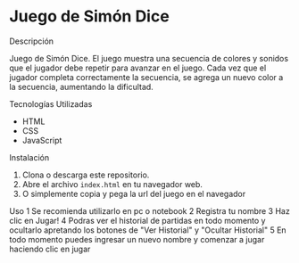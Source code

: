 # Juego de Simón Dice

Descripción

Juego de Simón Dice. El juego muestra una secuencia de colores y sonidos que el jugador debe repetir para avanzar en el juego.
Cada vez que el jugador completa correctamente la secuencia, se agrega un nuevo color a la secuencia, aumentando la dificultad.

Tecnologías Utilizadas
- HTML
- CSS
- JavaScript

Instalación
1. Clona o descarga este repositorio.
2. Abre el archivo `index.html` en tu navegador web.
3. O simplemente copia y pega la url del juego en el navegador

Uso
1 Se recomienda utilizarlo en pc o notebook
2 Registra tu nombre
3 Haz clic en Jugar!
4 Podras ver el historial de partidas en todo momento y ocultarlo apretando los botones de "Ver Historial" y "Ocultar Historial"
5 En todo momento puedes ingresar un nuevo nombre y comenzar a jugar haciendo clic en jugar


